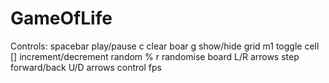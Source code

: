 # GameOfLife
Controls:
    spacebar    play/pause
    c           clear boar
    g           show/hide grid
    m1          toggle cell
    []          increment/decrement random %
    r           randomise board
    L/R arrows  step forward/back
    U/D arrows  control fps
